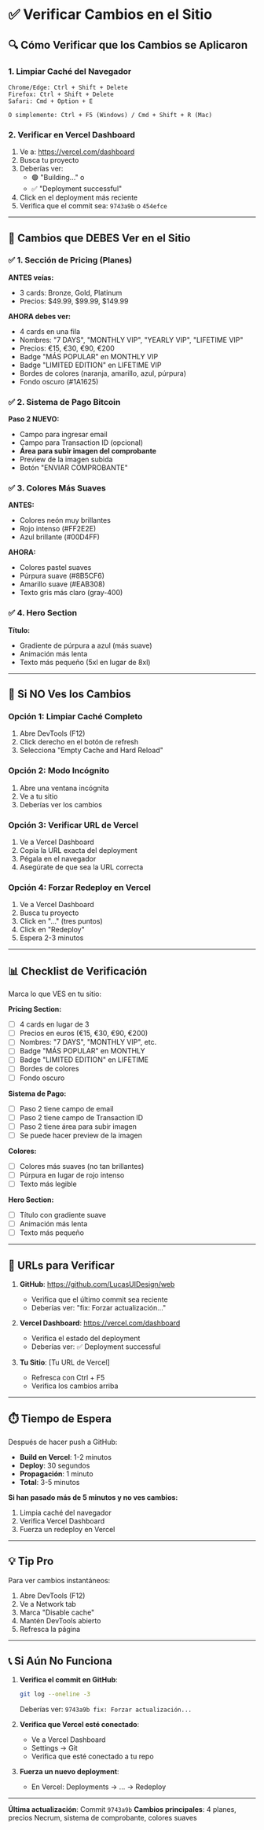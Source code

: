 # ✅ Verificar Cambios en el Sitio

## 🔍 Cómo Verificar que los Cambios se Aplicaron

### 1. Limpiar Caché del Navegador
```
Chrome/Edge: Ctrl + Shift + Delete
Firefox: Ctrl + Shift + Delete
Safari: Cmd + Option + E

O simplemente: Ctrl + F5 (Windows) / Cmd + Shift + R (Mac)
```

### 2. Verificar en Vercel Dashboard
1. Ve a: https://vercel.com/dashboard
2. Busca tu proyecto
3. Deberías ver:
   - 🟢 "Building..." o
   - ✅ "Deployment successful"
4. Click en el deployment más reciente
5. Verifica que el commit sea: `9743a9b` o `454efce`

---

## 🎯 Cambios que DEBES Ver en el Sitio

### ✅ 1. Sección de Pricing (Planes)

**ANTES veías:**
- 3 cards: Bronze, Gold, Platinum
- Precios: $49.99, $99.99, $149.99

**AHORA debes ver:**
- 4 cards en una fila
- Nombres: "7 DAYS", "MONTHLY VIP", "YEARLY VIP", "LIFETIME VIP"
- Precios: €15, €30, €90, €200
- Badge "MÁS POPULAR" en MONTHLY VIP
- Badge "LIMITED EDITION" en LIFETIME VIP
- Bordes de colores (naranja, amarillo, azul, púrpura)
- Fondo oscuro (#1A1625)

### ✅ 2. Sistema de Pago Bitcoin

**Paso 2 NUEVO:**
- Campo para ingresar email
- Campo para Transaction ID (opcional)
- **Área para subir imagen del comprobante**
- Preview de la imagen subida
- Botón "ENVIAR COMPROBANTE"

### ✅ 3. Colores Más Suaves

**ANTES:**
- Colores neón muy brillantes
- Rojo intenso (#FF2E2E)
- Azul brillante (#00D4FF)

**AHORA:**
- Colores pastel suaves
- Púrpura suave (#8B5CF6)
- Amarillo suave (#EAB308)
- Texto gris más claro (gray-400)

### ✅ 4. Hero Section

**Título:**
- Gradiente de púrpura a azul (más suave)
- Animación más lenta
- Texto más pequeño (5xl en lugar de 8xl)

---

## 🚨 Si NO Ves los Cambios

### Opción 1: Limpiar Caché Completo
1. Abre DevTools (F12)
2. Click derecho en el botón de refresh
3. Selecciona "Empty Cache and Hard Reload"

### Opción 2: Modo Incógnito
1. Abre una ventana incógnita
2. Ve a tu sitio
3. Deberías ver los cambios

### Opción 3: Verificar URL de Vercel
1. Ve a Vercel Dashboard
2. Copia la URL exacta del deployment
3. Pégala en el navegador
4. Asegúrate de que sea la URL correcta

### Opción 4: Forzar Redeploy en Vercel
1. Ve a Vercel Dashboard
2. Busca tu proyecto
3. Click en "..." (tres puntos)
4. Click en "Redeploy"
5. Espera 2-3 minutos

---

## 📊 Checklist de Verificación

Marca lo que VES en tu sitio:

**Pricing Section:**
- [ ] 4 cards en lugar de 3
- [ ] Precios en euros (€15, €30, €90, €200)
- [ ] Nombres: "7 DAYS", "MONTHLY VIP", etc.
- [ ] Badge "MÁS POPULAR" en MONTHLY
- [ ] Badge "LIMITED EDITION" en LIFETIME
- [ ] Bordes de colores
- [ ] Fondo oscuro

**Sistema de Pago:**
- [ ] Paso 2 tiene campo de email
- [ ] Paso 2 tiene campo de Transaction ID
- [ ] Paso 2 tiene área para subir imagen
- [ ] Se puede hacer preview de la imagen

**Colores:**
- [ ] Colores más suaves (no tan brillantes)
- [ ] Púrpura en lugar de rojo intenso
- [ ] Texto más legible

**Hero Section:**
- [ ] Título con gradiente suave
- [ ] Animación más lenta
- [ ] Texto más pequeño

---

## 🔗 URLs para Verificar

1. **GitHub**: https://github.com/LucasUIDesign/web
   - Verifica que el último commit sea reciente
   - Deberías ver: "fix: Forzar actualización..."

2. **Vercel Dashboard**: https://vercel.com/dashboard
   - Verifica el estado del deployment
   - Deberías ver: ✅ Deployment successful

3. **Tu Sitio**: [Tu URL de Vercel]
   - Refresca con Ctrl + F5
   - Verifica los cambios arriba

---

## ⏱️ Tiempo de Espera

Después de hacer push a GitHub:
- **Build en Vercel**: 1-2 minutos
- **Deploy**: 30 segundos
- **Propagación**: 1 minuto
- **Total**: 3-5 minutos

**Si han pasado más de 5 minutos y no ves cambios:**
1. Limpia caché del navegador
2. Verifica Vercel Dashboard
3. Fuerza un redeploy en Vercel

---

## 💡 Tip Pro

Para ver cambios instantáneos:
1. Abre DevTools (F12)
2. Ve a Network tab
3. Marca "Disable cache"
4. Mantén DevTools abierto
5. Refresca la página

---

## 📞 Si Aún No Funciona

1. **Verifica el commit en GitHub**:
   ```bash
   git log --oneline -3
   ```
   Deberías ver: `9743a9b fix: Forzar actualización...`

2. **Verifica que Vercel esté conectado**:
   - Ve a Vercel Dashboard
   - Settings → Git
   - Verifica que esté conectado a tu repo

3. **Fuerza un nuevo deployment**:
   - En Vercel: Deployments → ... → Redeploy

---

**Última actualización**: Commit `9743a9b`
**Cambios principales**: 4 planes, precios Necrum, sistema de comprobante, colores suaves